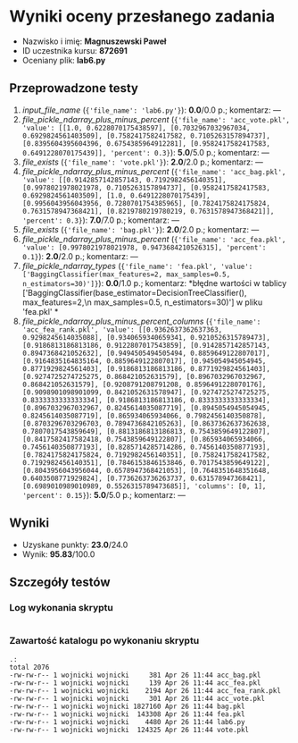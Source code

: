 # Wyniki oceny przesłanego zadania

* Nazwisko i imię: **Magnuszewski Paweł**
* ID uczestnika kursu: **872691**
* Oceniany plik: **lab6.py**

## Przeprowadzone testy

1.  *input_file_name* (`{'file_name': 'lab6.py'}`): **0.0**/0.0 p.; komentarz: *—*
2.  *file_pickle_ndarray_plus_minus_percent* (`{'file_name': 'acc_vote.pkl', 'value': [[1.0, 0.6228070175438597], [0.7032967032967034, 0.6929824561403509], [0.7582417582417582, 0.7105263157894737], [0.8395604395604396, 0.6754385964912281], [0.9582417582417583, 0.6491228070175439]], 'percent': 0.3}`): **5.0**/5.0 p.; komentarz: *—*
3.  *file_exists* (`{'file_name': 'vote.pkl'}`): **2.0**/2.0 p.; komentarz: *—*
4.  *file_pickle_ndarray_plus_minus_percent* (`{'file_name': 'acc_bag.pkl', 'value': [[0.9142857142857143, 0.7192982456140351], [0.9978021978021978, 0.7105263157894737], [0.9582417582417583, 0.6929824561403509], [1.0, 0.6491228070175439], [0.9956043956043956, 0.7280701754385965], [0.7824175824175824, 0.7631578947368421], [0.8219780219780219, 0.7631578947368421]], 'percent': 0.3}`): **7.0**/7.0 p.; komentarz: *—*
5.  *file_exists* (`{'file_name': 'bag.pkl'}`): **2.0**/2.0 p.; komentarz: *—*
6.  *file_pickle_ndarray_plus_minus_percent* (`{'file_name': 'acc_fea.pkl', 'value': [0.9978021978021978, 0.9473684210526315], 'percent': 0.1}`): **2.0**/2.0 p.; komentarz: *—*
7.  *file_pickle_ndarray_types* (`{'file_name': 'fea.pkl', 'value': ['BaggingClassifier(max_features=2, max_samples=0.5, n_estimators=30)']}`): **0.0**/1.0 p.; komentarz: *błędne wartości w tablicy  ['BaggingClassifier(base_estimator=DecisionTreeClassifier(), max_features=2,\n                  max_samples=0.5, n_estimators=30)'] w pliku 'fea.pkl' *
8.  *file_pickle_ndarray_plus_minus_percent_columns* (`{'file_name': 'acc_fea_rank.pkl', 'value': [[0.9362637362637363, 0.9298245614035088], [0.9340659340659341, 0.9210526315789473], [0.9186813186813186, 0.9122807017543859], [0.9142857142857143, 0.8947368421052632], [0.9494505494505494, 0.8859649122807017], [0.9164835164835164, 0.8859649122807017], [0.945054945054945, 0.8771929824561403], [0.9186813186813186, 0.8771929824561403], [0.9274725274725275, 0.868421052631579], [0.8967032967032967, 0.868421052631579], [0.9208791208791208, 0.8596491228070176], [0.9098901098901099, 0.8421052631578947], [0.9274725274725275, 0.8333333333333334], [0.9186813186813186, 0.8333333333333334], [0.8967032967032967, 0.8245614035087719], [0.8945054945054945, 0.8245614035087719], [0.865934065934066, 0.7982456140350878], [0.8703296703296703, 0.7894736842105263], [0.8637362637362638, 0.7807017543859649], [0.8813186813186813, 0.7543859649122807], [0.8417582417582418, 0.7543859649122807], [0.865934065934066, 0.7456140350877193], [0.8285714285714286, 0.7456140350877193], [0.7824175824175824, 0.7192982456140351], [0.7582417582417582, 0.7192982456140351], [0.7846153846153846, 0.7017543859649122], [0.8043956043956044, 0.6578947368421053], [0.7648351648351648, 0.6403508771929824], [0.7736263736263737, 0.631578947368421], [0.6989010989010989, 0.5526315789473685]], 'columns': [0, 1], 'percent': 0.15}`): **5.0**/5.0 p.; komentarz: *—*

## Wyniki

* Uzyskane punkty: **23.0**/24.0
* Wynik: **95.83**/100.0

## Szczegóły testów

### Log wykonania skryptu

```

```

### Zawartość katalogu po wykonaniu skryptu

```
.:
total 2076
-rw-rw-r-- 1 wojnicki wojnicki     381 Apr 26 11:44 acc_bag.pkl
-rw-rw-r-- 1 wojnicki wojnicki     139 Apr 26 11:44 acc_fea.pkl
-rw-rw-r-- 1 wojnicki wojnicki    2194 Apr 26 11:44 acc_fea_rank.pkl
-rw-rw-r-- 1 wojnicki wojnicki     301 Apr 26 11:44 acc_vote.pkl
-rw-rw-r-- 1 wojnicki wojnicki 1827160 Apr 26 11:44 bag.pkl
-rw-rw-r-- 1 wojnicki wojnicki  143308 Apr 26 11:44 fea.pkl
-rw-rw-r-- 1 wojnicki wojnicki    4480 Apr 26 11:44 lab6.py
-rw-rw-r-- 1 wojnicki wojnicki  124325 Apr 26 11:44 vote.pkl

```

